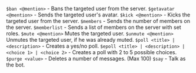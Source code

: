 `$ban <@mention>` - Bans the targeted user from the server.
`$getavatar <@mention>` - Sends the targeted user's avatar.
`$kick <@mention>` - Kicks the targeted user from the server.
`$members` - Sends the number of members on the server.
`$memberlist` - Sends a list of members on the server with set roles.
`$mute <@mention>` Mutes the targeted user.
`$unmute <@mention>` Unmutes the targeted user, if he was already muted.
`$poll <title> | <description>` - Creates a yes/no poll.
`$epoll <title> | <description> | <choice 1> | <choice 2>` - Creates a poll with 2 to 5 possible choices.
`$purge <value>` - Deletes a number of messages. (Max 100)
`$say` - Talk as the bot.
